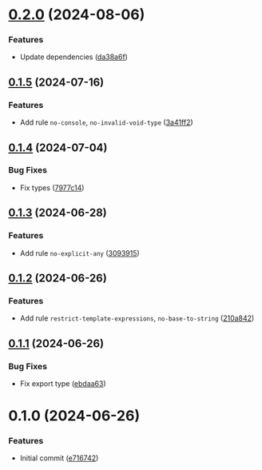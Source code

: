 # [0.2.0](https://github.com/choi-jack/eslint-config/compare/v0.1.5...v0.2.0) (2024-08-06)


### Features

* Update dependencies ([da38a6f](https://github.com/choi-jack/eslint-config/commit/da38a6fc04ec20a41d2ac670ea5826b2c106f3b2))



## [0.1.5](https://github.com/choi-jack/eslint-config/compare/v0.1.4...v0.1.5) (2024-07-16)


### Features

* Add rule `no-console`, `no-invalid-void-type` ([3a41ff2](https://github.com/choi-jack/eslint-config/commit/3a41ff2bf6aa02c6dfc1d56fc56e7d640663f765))



## [0.1.4](https://github.com/choi-jack/eslint-config/compare/v0.1.3...v0.1.4) (2024-07-04)


### Bug Fixes

* Fix types ([7977c14](https://github.com/choi-jack/eslint-config/commit/7977c1493e5268bd1ec0e60350d672edebec8ca3))



## [0.1.3](https://github.com/choi-jack/eslint-config/compare/v0.1.2...v0.1.3) (2024-06-28)


### Features

* Add rule `no-explicit-any` ([3093915](https://github.com/choi-jack/eslint-config/commit/3093915dad62997fc8c783bb8fa3feca8c23d315))



## [0.1.2](https://github.com/choi-jack/eslint-config/compare/v0.1.1...v0.1.2) (2024-06-26)


### Features

* Add rule `restrict-template-expressions`, `no-base-to-string` ([210a842](https://github.com/choi-jack/eslint-config/commit/210a84237f7375970630052e6d3a99cb6c23ec20))



## [0.1.1](https://github.com/choi-jack/eslint-config/compare/v0.1.0...v0.1.1) (2024-06-26)


### Bug Fixes

* Fix export type ([ebdaa63](https://github.com/choi-jack/eslint-config/commit/ebdaa630e3078a3371e047c4921d0a8500e51da0))



# 0.1.0 (2024-06-26)


### Features

* Initial commit ([e716742](https://github.com/choi-jack/eslint-config/commit/e7167421bdf395b9e9767755755da0bc7b589006))



